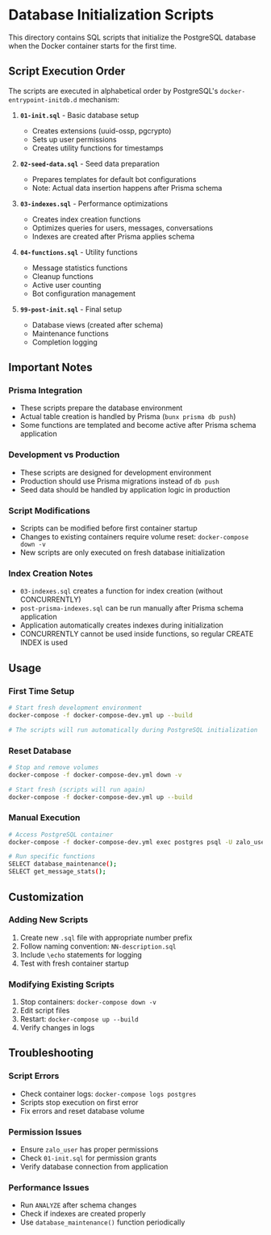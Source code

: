 # Database Initialization Scripts

This directory contains SQL scripts that initialize the PostgreSQL database when the Docker container starts for the first time.

## Script Execution Order

The scripts are executed in alphabetical order by PostgreSQL's `docker-entrypoint-initdb.d` mechanism:

1. **`01-init.sql`** - Basic database setup
   - Creates extensions (uuid-ossp, pgcrypto)
   - Sets up user permissions
   - Creates utility functions for timestamps

2. **`02-seed-data.sql`** - Seed data preparation
   - Prepares templates for default bot configurations
   - Note: Actual data insertion happens after Prisma schema

3. **`03-indexes.sql`** - Performance optimizations
   - Creates index creation functions
   - Optimizes queries for users, messages, conversations
   - Indexes are created after Prisma applies schema

4. **`04-functions.sql`** - Utility functions
   - Message statistics functions
   - Cleanup functions
   - Active user counting
   - Bot configuration management

5. **`99-post-init.sql`** - Final setup
   - Database views (created after schema)
   - Maintenance functions
   - Completion logging

## Important Notes

### Prisma Integration
- These scripts prepare the database environment
- Actual table creation is handled by Prisma (`bunx prisma db push`)
- Some functions are templated and become active after Prisma schema application

### Development vs Production
- These scripts are designed for development environment
- Production should use Prisma migrations instead of `db push`
- Seed data should be handled by application logic in production

### Script Modifications
- Scripts can be modified before first container startup
- Changes to existing containers require volume reset: `docker-compose down -v`
- New scripts are only executed on fresh database initialization

### Index Creation Notes
- `03-indexes.sql` creates a function for index creation (without CONCURRENTLY)
- `post-prisma-indexes.sql` can be run manually after Prisma schema application
- Application automatically creates indexes during initialization
- CONCURRENTLY cannot be used inside functions, so regular CREATE INDEX is used

## Usage

### First Time Setup
```bash
# Start fresh development environment
docker-compose -f docker-compose-dev.yml up --build

# The scripts will run automatically during PostgreSQL initialization
```

### Reset Database
```bash
# Stop and remove volumes
docker-compose -f docker-compose-dev.yml down -v

# Start fresh (scripts will run again)
docker-compose -f docker-compose-dev.yml up --build
```

### Manual Execution
```bash
# Access PostgreSQL container
docker-compose -f docker-compose-dev.yml exec postgres psql -U zalo_user -d zalo_bot_db

# Run specific functions
SELECT database_maintenance();
SELECT get_message_stats();
```

## Customization

### Adding New Scripts
1. Create new `.sql` file with appropriate number prefix
2. Follow naming convention: `NN-description.sql`
3. Include `\echo` statements for logging
4. Test with fresh container startup

### Modifying Existing Scripts
1. Stop containers: `docker-compose down -v`
2. Edit script files
3. Restart: `docker-compose up --build`
4. Verify changes in logs

## Troubleshooting

### Script Errors
- Check container logs: `docker-compose logs postgres`
- Scripts stop execution on first error
- Fix errors and reset database volume

### Permission Issues
- Ensure `zalo_user` has proper permissions
- Check `01-init.sql` for permission grants
- Verify database connection from application

### Performance Issues
- Run `ANALYZE` after schema changes
- Check if indexes are created properly
- Use `database_maintenance()` function periodically